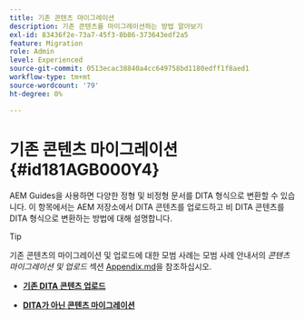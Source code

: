 ```yaml
---
title: 기존 콘텐츠 마이그레이션
description: 기존 콘텐츠를 마이그레이션하는 방법 알아보기
exl-id: 83436f2e-73a7-45f3-8b86-373643edf2a5
feature: Migration
role: Admin
level: Experienced
source-git-commit: 0513ecac38840a4cc649758bd1180edff1f8aed1
workflow-type: tm+mt
source-wordcount: '79'
ht-degree: 0%

---
```


# 기존 콘텐츠 마이그레이션 {#id181AGB000Y4}

AEM Guides을 사용하면 다양한 정형 및 비정형 문서를 DITA 형식으로 변환할 수 있습니다. 이 항목에서는 AEM 저장소에서 DITA 콘텐츠를 업로드하고 비 DITA 콘텐츠를 DITA 형식으로 변환하는 방법에 대해 설명합니다.

>[!TIP]
>
> 기존 콘텐츠의 마이그레이션 및 업로드에 대한 모범 사례는 모범 사례 안내서의 *콘텐츠 마이그레이션 및 업로드* 섹션 [Appendix.md](appendix.md)을 참조하십시오.

- **[기존 DITA 콘텐츠 업로드](migrate-content-upload-existing-dita-content.md)**

- **[DITA가 아닌 콘텐츠 마이그레이션](migrate-content-non-dita.md)**

